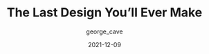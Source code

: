 ---
author: george_cave
date: 2021-12-09
permalink: false
tags:
  - design
target_url: https://interactionmagic.com/Design-for-repair
title: The Last Design You’ll Ever Make
---